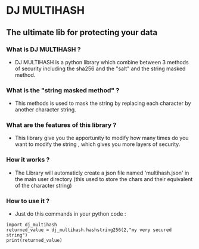 # DJ MULTIHASH 
## The ultimate lib for protecting your data

### What is DJ MULTIHASH ?
- DJ MULTIHASH is a python library which combine between 3 methods of security including the sha256 and the "salt" and the string masked method.

### What is the "string masked method" ?
- This methods is used to mask the string by replacing each character by another character string.

### What are the features of this library ?
- This library give you the apportunity to modify how many times do you want to modify the string , which gives you more layers of security.

### How it works ?
- The Library will automaticly create a json file named 'multihash.json' in the main user directory (this used to store the chars and their equivalent of the character string)

### How to use it ?
- Just do this commands in your python code :
```
import dj_multihash
returned_value = dj_multihash.hashstring256(2,"my very secured string")
print(returned_value)
```